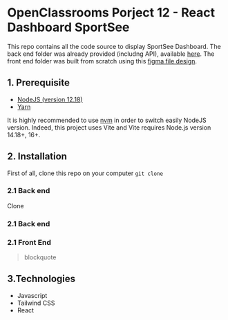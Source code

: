 # OpenClassrooms Porject 12 - React Dashboard SportSee

This repo contains all the code source to display SportSee Dashboard. The back end folder was already provided (includng API),  available [here](https://github.com/OpenClassrooms-Student-Center/P9-front-end-dashboard.git). The front end folder was built from scratch using this [figma file design](https://www.figma.com/file/BMomGVZqLZb811mDMShpLu/UI-design-Sportify-FR).

## 1. Prerequisite
- [NodeJS (version 12.18)](https://nodejs.org/en/)
- [Yarn](https://yarnpkg.com/)

It is highly recommended to use [nvm](https://github.com/nvm-sh/nvm) in order to switch easily NodeJS version. Indeed, this project uses Vite and Vite requires Node.js version 14.18+, 16+.

## 2. Installation
First of all, clone this repo on your computer
`git clone `

### 2.1 Back end
Clone 
### 2.1 Back end


### 2.1 Front End
> blockquote

## 3.Technologies
- Javascript
- Tailwind CSS
- React
